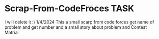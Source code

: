 # Scrap-From-CodeFroces TASK
I will delete it :) 1/4/2024
This a small scarp from code forces get name of problem and get number and a small story about problem and Contest Matrial
